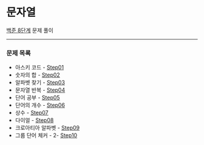 # 문자열
[백준 8단계](https://www.acmicpc.net/step/7) 문제 풀이

---

### 문제 목록

- 아스키 코드 - [Step01](https://github.com/StudyForCoding/BEAKJOON/tree/master/08_String/Step01/README.md)
- 숫자의 합 - [Step02](https://github.com/StudyForCoding/BEAKJOON/tree/master/08_String/Step02/README.md)
- 알파벳 찾기 - [Step03](https://github.com/StudyForCoding/BEAKJOON/tree/master/08_String/Step03/README.md)
- 문자열 반복 - [Step04](https://github.com/StudyForCoding/BEAKJOON/tree/master/08_String/Step04/README.md)
- 단어 공부 - [Step05](https://github.com/StudyForCoding/BEAKJOON/tree/master/08_String/Step05/README.md)
- 단어의 개수 - [Step06](https://github.com/StudyForCoding/BEAKJOON/tree/master/08_String/Step06/README.md)
- 상수 - [Step07](https://github.com/StudyForCoding/BEAKJOON/tree/master/08_String/Step07/README.md)
- 다이얼 - [Step08](https://github.com/StudyForCoding/BEAKJOON/tree/master/08_String/Step08/README.md)
- 크로아티아 알파벳 - [Step09](https://github.com/StudyForCoding/BEAKJOON/tree/master/08_String/Step09/README.md)
- 그룹 단어 체커 - 2- [Step10](https://github.com/StudyForCoding/BEAKJOON/tree/master/08_String/Step10/README.md)
